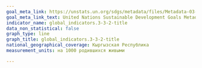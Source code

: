 ```yaml
---
goal_meta_link: https://unstats.un.org/sdgs/metadata/files/Metadata-03-03-02.pdf
goal_meta_link_text: United Nations Sustainable Development Goals Metadata (PDF 61 KB)
indicator_name: global_indicators.3-3-2-title
data_non_statistical: false
graph_type: line
graph_title: global_indicators.3-3-2-title
national_geographical_coverage: Кыргызская Республика
measurement_units: на 1000 родившихся живыми

---
```

